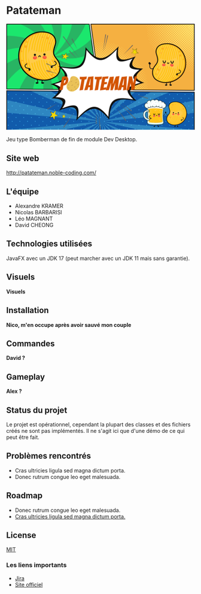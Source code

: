 # Patateman

![logo](Patateman.png)

Jeu type Bomberman de fin de module Dev Desktop.

## Site web

http://patateman.noble-coding.com/

## L'équipe

- Alexandre KRAMER
- Nicolas BARBARISI
- Léo MAGNANT
- David CHEONG

## Technologies utilisées

JavaFX avec un JDK 17 (peut marcher avec un JDK 11 mais sans garantie).

## Visuels

**Visuels**

## Installation

**Nico, m'en occupe après avoir sauvé mon couple**

## Commandes

**David ?**

## Gameplay

**Alex ?**

## Status du projet

Le projet est opérationnel, cependant la plupart des classes et des fichiers créés ne sont pas implémentés. Il ne s'agit ici que d'une démo de ce qui peut être fait.

## Problèmes rencontrés

- Cras ultricies ligula sed magna dictum porta.
- Donec rutrum congue leo eget malesuada.

## Roadmap

- Donec rutrum congue leo eget malesuada.
- <u>Cras ultricies ligula sed magna dictum porta.</u>

## License

[MIT](https://choosealicense.com/licenses/mit/)

### Les liens importants

- [Jira](https://noble-team.atlassian.net/jira/software/projects/PATMAN/boards/6/roadmap)
- [Site officiel](http://patateman.noble-coding.com/)
